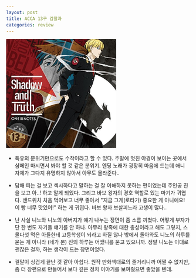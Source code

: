 ```yaml
---
layout: post
title: ACCA 13구 감찰과
categories: review
---
```


<img src="/thumbnails/180307/ACCA.jpg" width="300" />

- 특유의 분위기만으로도 수작이라고 할 수 있다. 주말에 멋진 야경이 보이는 곳에서 샴페인 마시면서 봐야 할 것 같은 분위기. 엔딩 노래가 굉장히 마음에 드는데 애니 자체가 그다지 유명하지 않아서 아무도 몰라준다..

- 담배 피는 걸 보고 섹시하다고 말하는 걸 잘 이해하지 못하는 편이었는데 주인공 진을 보고 아..! 하고 알게 되었다. 그리고 바보 왕자의 경호 역할로 있는 마기가 귀엽다. 샌드위치 처음 먹어보고 너무 좋아서 "지금 그게(로타가) 중요한 게 아니에요! 이 빵 너무 맛있어!" 하는 게 귀엽다. 바보 왕자 보살피느라 고생이 많다..

- 난 사실 니노와 니노의 아버지가 얘기 나누는 장면이 좀 소름 끼쳤다. 어떻게 부자가 단 한 번도 자기들 얘기를 안 하나. 아무리 왕족에 대한 충성이라고 해도 그렇지, 스물다섯 먹은 아들한테 고등학생이 되라고 하질 않나 밖에서 돌아와도 니노의 하루를 묻는 게 아니라 (네가 본) 진의 하루는 어땠니를 묻고 있으니까. 정말 니노는 이대로 괜찮은 걸까, 하는 생각이 드는 장면이었다.

- 결말이 싱겁게 끝난 것 같아 아쉽다. 원작 만화책대로의 줄거리니까 어쩔 수 없지만, 좀 더 장편으로 만들어서 보다 깊은 정치 이야기를 보여줬으면 좋았을 텐데.